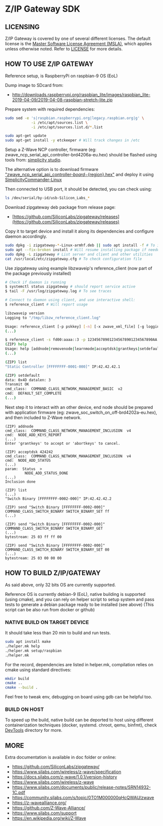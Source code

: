 # Z/IP Gateway SDK

## LICENSING

Z/IP Gateway is covered by one of several different licenses.
The default license is the [Master Software License Agreement (MSLA)](https://www.silabs.com/about-us/legal/master-software-license-agreement), which applies unless otherwise noted.
Refer to [LICENSE](./LICENSE) for more details.


## HOW TO USE Z/IP GATEWAY

Reference setup, is RaspberryPi on raspbian-9 OS (EoL)

Dump image to SDcard from:

- http://downloads.raspberrypi.org/raspbian_lite/images/raspbian_lite-2019-04-09/2019-04-08-raspbian-stretch-lite.zip

Prepare system with required dependencies:

```sh
sudo sed -e 's|raspbian.raspberrypi.org|legacy.raspbian.org|g' \
            -i /etc/apt/sources.list \
            -i /etc/apt/sources.list.d/*.list

sudo apt-get update
sudo apt-get install -y etckeeper # Will track changes in /etc
```

Setup a Z-Wave NCP controller,
firmware (eg: zwave_ncp_serial_api_controller-brd4206a-eu.hex)
should be flashed using tools from:
[simplicity studio](https://www.silabs.com/developers/simplicity-studio).

The alternative option is to download firmware
["zwave_ncp_serial_api_controller-${board}-${region}.hex"](https://github.com/SiliconLabs/gecko_sdk/releases#demo_application.zip)
and deploy it using
[SimplicityCommander-Linux](https://www.silabs.com/documents/public/software/SimplicityCommander-Linux.zip)

Then connected to USB port, it should be detected, you can check using:

```sh
ls /dev/serial/by-id/usb-Silicon_Labs_*
```

Download zipgateway deb package from release page:

- [https://github.com/SiliconLabs/zipgateway/releases](https://github.com/SiliconLabs/zipgateway/releases)

Copy it to target device and install it along its dependencies and configure daemon accordingly.

```sh
sudo dpkg -i zipgateway-*-Linux-armhf.deb || sudo apt install -f # To install missing deps
sudo apt --fix-broken install # Will resume installing package if needed
sudo dpkg -L zipgateway # List server and client and other utilities
cat /usr/local/etc/zipgateway.cfg # To check configuration file
```

Use zipgateway using example libzwaveip's reference_client
(now part of the package previously installed)

```sh
# Check if daemon is running
$ systemctl status zipgateway # should report service active
$ tail -F /usr/log/zipgateway.log # To see traces

# Connect to daemon using client, and use interactive shell:
$ reference_client # Will report usage

libzwaveip version
Logging to "/tmp/libzw_reference_client.log"

Usage: reference_client [-p pskkey] [-n] [-x zwave_xml_file] [-g logging file path] [-u UI message severity level] [-f logging severity filter level] -s ip_address
(...)

$ reference_client -s fd00:aaaa::3 -p 123456789012345678901234567890AA -g ~/reference_client.log
(ZIP) help
Usage: help [addnode|removenode|learnmode|acceptdsk|grantkeys|setdefault|list|nodeinfo|hexsend|send|pl_list|pl_add|pl_remove|pl_reset|identify|lifeline|bye|exit|quit|]
(...)

(ZIP) list
"Static Controller [FFFFFFFF-0001-000]" IP:42.42.42.1

(ZIP) setdefault
data: 0x4D datalen: 3
Transmit OK
cmd_class:  COMMAND_CLASS_NETWORK_MANAGEMENT_BASIC  v2
cmd:  DEFAULT_SET_COMPLETE
(...)
```


Next step it to interact with an other device,
end node should be prepared with application firmware
(eg: zwave_soc_switch_on_off-brd4202a-eu.hex),
and then included to Z-Wave network.


```
(ZIP) addnode
cmd_class:  COMMAND_CLASS_NETWORK_MANAGEMENT_INCLUSION  v4
cmd:  NODE_ADD_KEYS_REPORT
(...)
Enter 'grantkeys' to accept or 'abortkeys' to cancel.

(ZIP) acceptdsk 424242
cmd_class:  COMMAND_CLASS_NETWORK_MANAGEMENT_INCLUSION  v4
cmd:  NODE_ADD_STATUS
(...)
param:  Status  >
         NODE_ADD_STATUS_DONE
(...)
Inclusion done

(ZIP) list
(...)
"Switch Binary [FFFFFFFF-0002-000]" IP:42.42.42.2

(ZIP) send "Switch Binary [FFFFFFFF-0002-000]" COMMAND_CLASS_SWITCH_BINARY SWITCH_BINARY_SET ff
(...)

(ZIP) send "Switch Binary [FFFFFFFF-0002-000]" COMMAND_CLASS_SWITCH_BINARY SWITCH_BINARY_GET
(...)
bytestream: 25 03 ff ff 00

(ZIP) send "Switch Binary [FFFFFFFF-0002-000]" COMMAND_CLASS_SWITCH_BINARY SWITCH_BINARY_SET 00
(...)
bytestream: 25 03 00 00 00

```

## HOW TO BUILD Z/IP/GATEWAY

As said above, only 32 bits OS are currently supported.

Reference OS is currently debian-9 (EoL), native building is supported (using cmake),
and you can rely on helper script to setup system and pass tests to generate a debian package
ready to be installed (see above) (This script can be also run from docker or github)


### NATIVE BUILD ON TARGET DEVICE

It should take less than 20 min to build and run tests.

```sh
sudo apt install make
./helper.mk help
./helper.mk setup/raspbian
./helper.mk
```

For the record, dependencies are listed in helper.mk,
compilation relies on cmake using standard directives:

```sh
mkdir build
cmake ..
cmake --build .
```

Feel free to tweak env,
debugging on board using gdb can be helpful too.


### BUILD ON HOST

To speed up the build, native build can be deported to host using
different containerization techniques (docker, systemd. chroot, qemu, binfmt),
check [DevTools](./DevTools/) directory for more.


## MORE

Extra documentation is available in doc folder or online:

- https://github.com/SiliconLabs/zipgateway/
- https://www.silabs.com/wireless/z-wave/specification
- https://docs.silabs.com/z-wave/1.0.1/version-history
- https://www.silabs.com/wireless/z-wave
- https://www.silabs.com/documents/public/release-notes/SRN14932-1C.pdf
- https://community.silabs.com/s/topic/0TO1M000000qHcQWAU/zwave
- https://z-wavealliance.org/
- https://github.com/Z-Wave-Alliance/
- https://www.silabs.com/support
- https://en.wikipedia.org/wiki/Z-Wave
